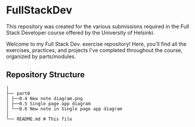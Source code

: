 # FullStackDev

This repository was created for the various submissions required in the Full Stack Developer course offered by the University of Helsinki.

Welcome to my Full Stack Dev. exercise repository! Here, you'll find all the exercises, practices, and projects I've completed throughout the course, organized by parts/modules.

## Repository Structure

```
│
├── part0
│ ├──0.4 New note diagram.png
│ ├──0.5 Single page app diagram
│ └──0.6 New note in Single page app diagram
│
└── README.md # This file
```
